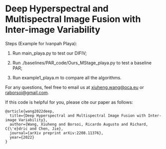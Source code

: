 # Deep Hyperspectral and Multispectral Image Fusion with Inter-image Variability

Steps (Example for Ivanpah Playa):

1. Run main_playa.py to test our DIFIV;

2. Run ./baselines/PAR_code/Ours_MStage_playa.py to test a baseline PAR;

3. Run example1_playa.m to compare all the algorithms.

For any questions, feel free to email us at xiuheng.wang@oca.eu or raborsoi@gmail.com.

If this code is helpful for you, please cite our paper as follows:

	@article{wang2022deep,
	  title={Deep Hyperspectral and Multispectral Image Fusion with Inter-image Variability},
	  author={Wang, Xiuheng and Borsoi, Ricardo Augusto and Richard, C{\'e}dric and Chen, Jie},
	  journal={arXiv preprint arXiv:2208.11376},
	  year={2022}
	}

